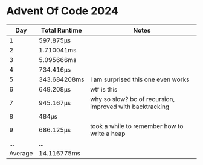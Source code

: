 # Advent Of Code 2024

| Day     | Total Runtime | Notes |
| ---     | ------------- | ----- |
| 1       | 597.875µs     | |
| 2       | 1.710041ms    | |
| 3       | 5.095666ms    | |
| 4       | 734.416µs     | |
| 5       | 343.684208ms  | I am surprised this one even works |
| 6       | 649.208µs     | wtf is this |
| 7       | 945.167µs     | why so slow? bc of recursion, improved with backtracking |
| 8       | 484µs         | |
| 9       | 686.125µs     | took a while to remember how to write a heap |
| ...     | ...           | |
| Average | 14.116775ms   | |
